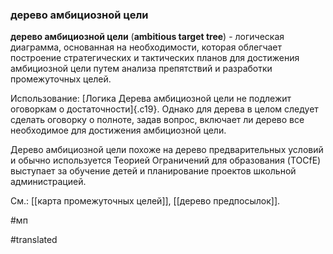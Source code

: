 ### дерево амбициозной цели

**дерево амбициозной цели** (**ambitious target tree**) - логическая диаграмма, основанная на необходимости, которая облегчает построение стратегических и тактических планов для достижения амбициозной цели путем анализа препятствий и разработки промежуточных целей.

Использование: [Логика Дерева амбициозной цели не подлежит оговоркам о достаточности]{.c19}. Однако для дерева в целом следует сделать оговорку о полноте, задав вопрос, включает ли дерево все необходимое для достижения амбициозной цели.

Дерево амбициозной цели похоже на дерево предварительных условий и обычно используется Теорией Ограничений для образования (TOCfE) выступает за обучение детей и планирование проектов школьной администрацией.

См.: [[карта промежуточных целей]], [[дерево предпосылок]].

#мп

#translated
